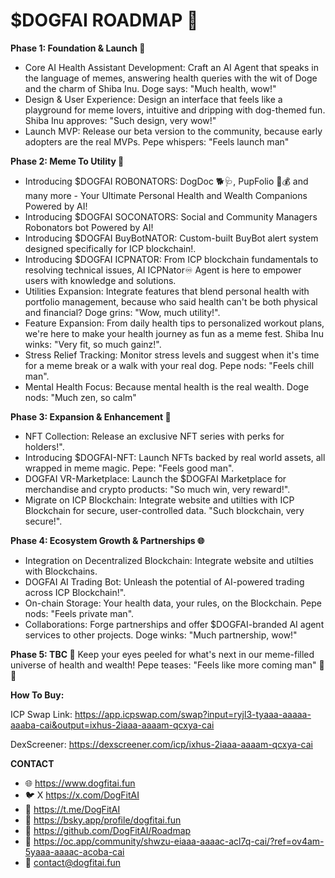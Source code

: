# $DOGFAI ROADMAP 🚀

**Phase 1: Foundation & Launch 🚀**
- Core AI Health Assistant Development: Craft an AI Agent that speaks in the language of memes, answering health queries with the wit of Doge and the charm of Shiba Inu. Doge says: "Much health, wow!"
- Design & User Experience: Design an interface that feels like a playground for meme lovers, intuitive and dripping with dog-themed fun. Shiba Inu approves: "Such design, very wow!"
- Launch MVP: Release our beta version to the community, because early adopters are the real MVPs. Pepe whispers: "Feels launch man"

**Phase 2: Meme To Utility 🤖**
- Introducing $DOGFAI ROBONATORS: DogDoc 🐕‍🩺, PupFolio 🐶💰 and many more - Your Ultimate Personal Health and Wealth Companions Powered by AI!
- Introducing $DOGFAI SOCONATORS: Social and Community Managers Robonators bot Powered by AI!
- Introducing $DOGFAI BuyBotNATOR: Custom-built BuyBot alert system designed specifically for ICP blockchain!.
- Introducing $DOGFAI ICPNATOR: From ICP blockchain fundamentals to resolving technical issues, AI ICPNator♾ Agent is here to empower users with knowledge and solutions.
- Utilities Expansion: Integrate features that blend personal health with portfolio management, because who said health can't be both physical and financial? Doge grins: "Wow, much utility!".
- Feature Expansion: From daily health tips to personalized workout plans, we're here to make your health journey as fun as a meme fest. Shiba Inu winks: "Very fit, so much gainz!".
- Stress Relief Tracking: Monitor stress levels and suggest when it's time for a meme break or a walk with your real dog. Pepe nods: "Feels chill man".
- Mental Health Focus: Because mental health is the real wealth. Doge nods: "Much zen, so calm"

**Phase 3: Expansion & Enhancement 🌟**
- NFT Collection: Release an exclusive NFT series with perks for holders!".
- Introducing $DOGFAI-NFT: Launch NFTs backed by real world assets, all wrapped in meme magic. Pepe: "Feels good man".
- DOGFAI VR-Marketplace: Launch the $DOGFAI Marketplace for merchandise and crypto products: "So much win, very reward!".
- Migrate on ICP Blockchain: Integrate website and utilties with ICP Blockchain for secure, user-controlled data. "Such blockchain, very secure!".

**Phase 4: Ecosystem Growth & Partnerships 🌐**
- Integration on Decentralized Blockchain: Integrate website and utilties with Blockchains.
- DOGFAI AI Trading Bot: Unleash the potential of AI-powered trading across ICP Blockchain!".
- On-chain Storage: Your health data, your rules, on the Blockchain. Pepe nods: "Feels private man".
- Collaborations: Forge partnerships and offer $DOGFAI-branded AI agent services to other projects. Doge winks: "Much partnership, wow!"

**Phase 5: TBC 🔮**
Keep your eyes peeled for what's next in our meme-filled universe of health and wealth! Pepe teases: "Feels like more coming man" 🐸🔮



**How To Buy:**

ICP Swap Link:
https://app.icpswap.com/swap?input=ryjl3-tyaaa-aaaaa-aaaba-cai&output=ixhus-2iaaa-aaaam-qcxya-cai

DexScreener:
https://dexscreener.com/icp/ixhus-2iaaa-aaaam-qcxya-cai

**CONTACT**

- 🌐 https://www.dogfitai.fun
- 🐦 X https://x.com/DogFitAI
- 📢 https://t.me/DogFitAI
- 🦋 https://bsky.app/profile/dogfitai.fun
- 🐙 https://github.com/DogFitAI/Roadmap
- 🤝 https://oc.app/community/shwzu-eiaaa-aaaac-acl7q-cai/?ref=ov4am-5yaaa-aaaac-acoba-cai
- 📧 contact@dogfitai.fun


